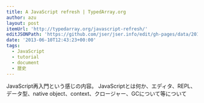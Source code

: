 ```yaml
---
title: A JavaScript refresh | TypedArray.org
author: azu
layout: post
itemUrl: 'http://typedarray.org/javascript-refresh/'
editJSONPath: 'https://github.com/jser/jser.info/edit/gh-pages/data/2013/06/index.json'
date: '2013-06-10T12:43:23+00:00'
tags:
  - JavaScript
  - tutorial
  - document
  - 歴史
---
```

JavaScript再入門という感じの内容。
JavaScriptとは何か、エディタ、REPL、データ型、native object、context、クロージャー、GCについて等について
